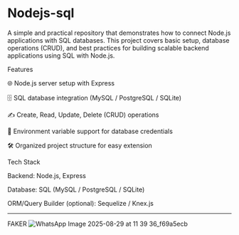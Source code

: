 # Nodejs-sql

A simple and practical repository that demonstrates how to connect Node.js applications with SQL databases.
This project covers basic setup, database operations (CRUD), and best practices for building scalable backend applications using SQL with Node.js.

Features

🌐 Node.js server setup with Express

🗄️ SQL database integration (MySQL / PostgreSQL / SQLite)

✍️ Create, Read, Update, Delete (CRUD) operations

🔑 Environment variable support for database credentials

🛠️ Organized project structure for easy extension

Tech Stack

Backend: Node.js, Express

Database: SQL (MySQL / PostgreSQL / SQLite)

ORM/Query Builder (optional): Sequelize / Knex.js

---


FAKER
![WhatsApp Image 2025-08-29 at 11 39 36_f69a5ecb](https://github.com/user-attachments/assets/e9bc10be-2fe2-4dd2-aba6-817221cc011c)

